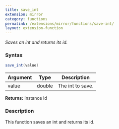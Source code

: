 ```yaml
---
title: save_int
extension: mirror
category: functions
permalink: /extensions/mirror/functions/save-int/
layout: extension-function
---
```


_Saves an int and returns its id._

### Syntax ###
```cs
save_int(value)
```

| Argument | Type | Description |
| --- | --- | --- |
| value | double | The int to save. |

**Returns:** Instance Id

### Description

This function saves an int and returns its id. 

